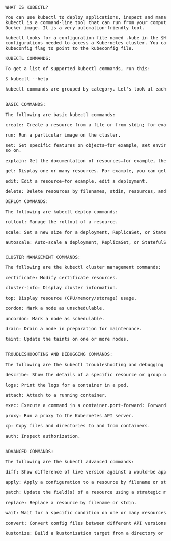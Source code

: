 <pre>WHAT IS KUBECTL?

You can use kubectl to deploy applications, inspect and manage them, check cluster resources, view logs, and more.
kubectl is a command-line tool that can run from your computer, in CI/CD pipelines, as part of the operating system, or as a
Docker image. It is a very automation-friendly tool.

kubectl looks for a configuration file named .kube in the $HOME folder. In the .kube file, kubectl stores the cluster
configurations needed to access a Kubernetes cluster. You can also set the KUBECONFIG environment variable or use the --
kubeconfig flag to point to the kubeconfig file.

KUBECTL COMMANDS:

To get a list of supported kubectl commands, run this:

$ kubectl --help

kubectl commands are grouped by category. Let&apos;s look at each category.


BASIC COMMANDS:

The following are basic kubectl commands:

create: Create a resource from a file or from stdin; for example, create a Kubernetes deployment from the file.expose: Take a service, deployment, or pod and expose it as a new Kubernetes Service.

run: Run a particular image on the cluster.

set: Set specific features on objects—for example, set environment variables, update a Docker image in a pod template, and
so on.

explain: Get the documentation of resources—for example, the documentation on deployments.

get: Display one or many resources. For example, you can get a list of runn

edit: Edit a resource—for example, edit a deployment.

delete: Delete resources by filenames, stdin, resources, and names, or by resources and label selectors.

DEPLOY COMMANDS:

The following are kubectl deploy commands:

rollout: Manage the rollout of a resource.

scale: Set a new size for a deployment, ReplicaSet, or StatefulSet.

autoscale: Auto-scale a deployment, ReplicaSet, or StatefulSet.

</pre>

<pre>CLUSTER MANAGEMENT COMMANDS:

The following are the kubectl cluster management commands:

certificate: Modify certificate resources.

cluster-info: Display cluster information.

top: Display resource (CPU/memory/storage) usage.

cordon: Mark a node as unschedulable.

uncordon: Mark a node as schedulable.

drain: Drain a node in preparation for maintenance.

taint: Update the taints on one or more nodes.


TROUBLESHOOOTING AND DEBUGGING COMMANDS:

The following are the kubectl troubleshooting and debugging commands:

describe: Show the details of a specific resource or group of resources.

logs: Print the logs for a container in a pod.

attach: Attach to a running container.

exec: Execute a command in a container.port-forward: Forward one or more local ports to a pod.

proxy: Run a proxy to the Kubernetes API server.

cp: Copy files and directories to and from containers.

auth: Inspect authorization.


ADVANCED COMMANDS: 

The following are the kubectl advanced commands:

diff: Show difference of live version against a would-be applied version.

apply: Apply a configuration to a resource by filename or stdin.

patch: Update the field(s) of a resource using a strategic merge patch.

replace: Replace a resource by filename or stdin.

wait: Wait for a specific condition on one or many resources.

convert: Convert config files between different API versions.

kustomize: Build a kustomization target from a directory or a remote URL.

</pre>
